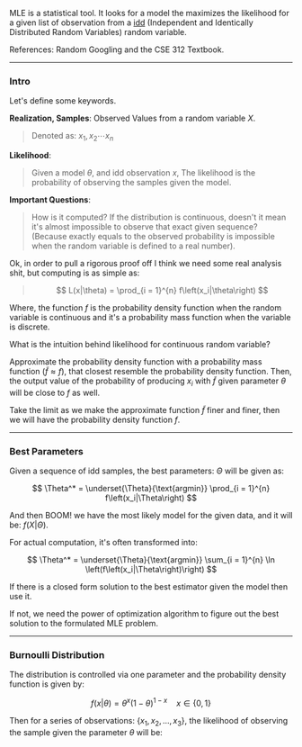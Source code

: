 MLE is a statistical tool. It looks for a model the maximizes the likelihood for a given list of observation from a [idd](https://www.wikiwand.com/en/Independent_and_identically_distributed_random_variables) (Independent and Identically Distributed Random Variables) random variable. 

References: Random Googling and the CSE 312 Textbook. 

---
### **Intro**

Let's define some keywords. 

**Realization, Samples**: Observed Values from a random variable $X$. 

> Denoted as: $x_1, x_2 \cdots x_n$

**Likelihood**: 

> Given a model $\theta$, and idd observation $x$, The likelihood is the probability of observing the samples given the model. 

**Important Questions**: 

> How is it computed? If the distribution is continuous, doesn't it mean it's almost impossible to observe that exact given sequence? (Because exactly equals to the observed probability is impossible when the random variable is defined to a real number). 

Ok, in order to pull a rigorous proof off I think we need some real analysis shit, but computing is as simple as: 

> $$
L(x|\theta) = \prod_{i = 1}^{n} f\left(x_i|\theta\right) $$

Where, the function $f$ is the probability density function when the random variable is continuous and it's a probability mass function when the variable is discrete. 

What is the intuition behind likelihood for continuous random variable? 

Approximate the probability density function with a probability mass function ($\tilde{f}\approx f$), that closest resemble the probability density function. Then, the output value of the probability of producing $x_i$ with $\tilde{f}$ given parameter $\theta$ will be close to $f$ as well. 

Take the limit as we make the approximate function $\tilde{f}$ finer and finer, then we will have the probability density function $f$. 

---
### **Best Parameters**

Given a sequence of idd samples, the best parameters: $\Theta$ will be given as: 

$$
\Theta^* = 
\underset{\Theta}{\text{argmin}} 
\prod_{i = 1}^{n} f\left(x_i|\Theta\right)
$$

And then BOOM! we have the most likely model for the given data, and it will be: $f(X|\Theta)$. 

For actual computation, it's often transformed into: 

$$
\Theta^* = 
\underset{\Theta}{\text{argmin}} 
\sum_{i = 1}^{n} \ln \left(f\left(x_i|\Theta\right)\right)
$$

If there is a closed form solution to the best estimator given the model then use it. 

If not, we need the power of optimization algorithm to figure out the best solution to the formulated MLE problem. 

---
### **Burnoulli Distribution**

The distribution is controlled via one parameter and the probability density function is given by: 

$$
f(x|\theta) = \theta^x(1 - \theta)^{1 - x} \quad x \in \{0, 1\}
$$

Then for a series of observations: $\{x_1, x_2, \dots, x_3\}$, the likelihood of observing the sample given the parameter $\theta$ will be: 



